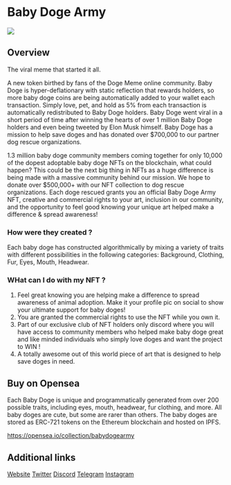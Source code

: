 # Baby Doge Army
![](https://i.imgur.com/oXfoKdU.png)

## Overview
The viral meme that started it all.

A new token birthed by fans of the Doge Meme online community. Baby Doge is hyper-deflationary with static reflection that rewards holders, so more baby doge coins are being automatically added to your wallet each transaction. Simply love, pet, and hold as 5% from each transaction is automatically redistributed to Baby Doge holders. Baby Doge went viral in a short period of time after winning the hearts of over 1 million Baby Doge holders and even being tweeted by Elon Musk himself. Baby Doge has a mission to help save doges and has donated over $700,000 to our partner dog rescue organizations.

1.3 million baby doge community members coming together for only 10,000 of the dopest adoptable baby doge NFTs on the blockchain, what could happen? This could be the next big thing in NFTs as a huge difference is being made with a massive community behind our mission. We hope to donate over $500,000+ with our NFT collection to dog rescue organizations.
Each doge rescued grants you an official Baby Doge Army NFT, creative and commercial rights to your art, inclusion in our community, and the opportunity to feel good knowing your unique art helped make a difference & spread awareness!

### How were they created ?
Each baby doge has constructed algorithmically by mixing a variety of traits with different possibilities in the following categories: Background, Clothing, Fur, Eyes, Mouth, Headwear.

### WHat can I do with my NFT ?

1. Feel great knowing you are helping make a difference to spread awareness of animal adoption. Make it your profile pic on social to show your ultimate support for baby doges!
2. You are granted the commercial rights to use the NFT while you own it.
3. Part of our exclusive club of NFT holders only discord where you will have access to community members who helped make baby doge great and like minded individuals who simply love doges and want the project to WIN !
4. A totally awesome out of this world piece of art that is designed to help save doges in need.

## Buy on Opensea

Each Baby Doge is unique and programmatically generated from over 200 possible traits, including eyes, mouth, headwear, fur clothing, and more. All baby doges are cute, but some are rarer than others.
The baby doges are stored as ERC-721 tokens on the Ethereum blockchain and hosted on IPFS.

https://opensea.io/collection/babydogearmy

## Additional links
[Website](https://babydoge.com/)
[Twitter](https://twitter.com/babydogenfts)
[Discord](https://discord.com/invite/babydogecoin)
[Telegram](https://t.me/babydogecoin)
[Instagram](https://www.instagram.com/thebabydogecoin/)
